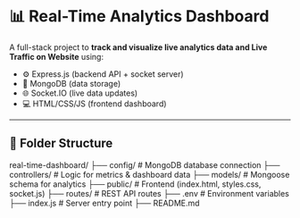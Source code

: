 # 📊 Real-Time Analytics Dashboard

A full-stack project to **track and visualize live analytics data and Live Traffic on Website** using:

- ⚙️ Express.js (backend API + socket server)
- 🧠 MongoDB (data storage)
- 🌐 Socket.IO (live data updates)
- 💻 HTML/CSS/JS (frontend dashboard)

---

## 📁 Folder Structure

real-time-dashboard/
├── config/ # MongoDB database connection
├── controllers/ # Logic for metrics & dashboard data
├── models/ # Mongoose schema for analytics
├── public/ # Frontend (index.html, styles.css, socket.js)
├── routes/ # REST API routes
├── .env # Environment variables
├── index.js # Server entry point
├── README.md